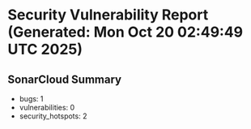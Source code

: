 # Security Vulnerability Report (Generated: Mon Oct 20 02:49:49 UTC 2025)


## SonarCloud Summary
* bugs: 1
* vulnerabilities: 0
* security_hotspots: 2
